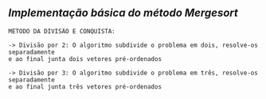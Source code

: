 ## *Implementação básica do método Mergesort*

	MÉTODO DA DIVISÃO E CONQUISTA:

	-> Divisão por 2: O algoritmo subdivide o problema em dois, resolve-os separadamente 
	e ao final junta dois vetores pré-ordenados

	-> Divisão por 3: O algoritmo subdivide o problema em três, resolve-os separadamente 
	e ao final junta três vetores pré-ordenados
